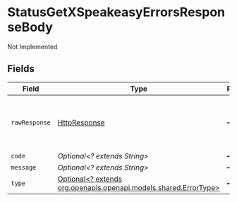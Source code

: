 # StatusGetXSpeakeasyErrorsResponseBody

Not Implemented


## Fields

| Field                                                                                                                         | Type                                                                                                                          | Required                                                                                                                      | Description                                                                                                                   |
| ----------------------------------------------------------------------------------------------------------------------------- | ----------------------------------------------------------------------------------------------------------------------------- | ----------------------------------------------------------------------------------------------------------------------------- | ----------------------------------------------------------------------------------------------------------------------------- |
| `rawResponse`                                                                                                                 | [HttpResponse<InputStream>](https://docs.oracle.com/en/java/javase/11/docs/api/java.net.http/java/net/http/HttpResponse.html) | :heavy_minus_sign:                                                                                                            | Raw HTTP response; suitable for custom response parsing                                                                       |
| `code`                                                                                                                        | *Optional<? extends String>*                                                                                                  | :heavy_minus_sign:                                                                                                            | N/A                                                                                                                           |
| `message`                                                                                                                     | *Optional<? extends String>*                                                                                                  | :heavy_minus_sign:                                                                                                            | N/A                                                                                                                           |
| `type`                                                                                                                        | [Optional<? extends org.openapis.openapi.models.shared.ErrorType>](../../models/shared/ErrorType.md)                          | :heavy_minus_sign:                                                                                                            | N/A                                                                                                                           |